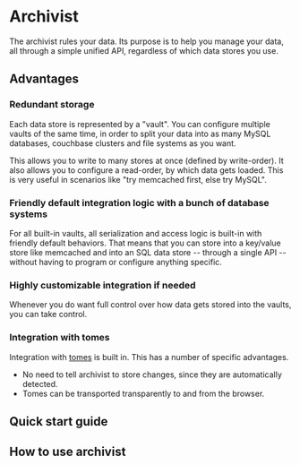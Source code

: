 # Archivist

The archivist rules your data. Its purpose is to help you manage your data,
all through a simple unified API, regardless of which data stores you use.


## Advantages

### Redundant storage

Each data store is represented by a "vault". You can configure multiple
vaults of the same time, in order to split your data into as many
MySQL databases, couchbase clusters and file systems as you want.

This allows you to write to many stores at once (defined by write-order).
It also allows you to configure a read-order, by which data gets loaded.
This is very useful in scenarios like "try memcached first, else try
MySQL".

### Friendly default integration logic with a bunch of database systems

For all built-in vaults, all serialization and access logic is built-in with friendly default
behaviors. That means that you can store into a key/value store like memcached and into an SQL
data store -- through a single API -- without having to program or configure anything specific.

### Highly customizable integration if needed

Whenever you do want full control over how data gets stored into the vaults, you can take control.

### Integration with tomes

Integration with [tomes](https://npmjs.org/package/tomes) is built in. This
has a number of specific advantages.

* No need to tell archivist to store changes, since they are automatically detected.
* Tomes can be transported transparently to and from the browser.


## Quick start guide







## How to use archivist





